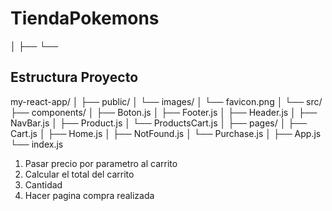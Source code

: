 # TiendaPokemons
│ ├── └── 
## Estructura Proyecto
my-react-app/
│
├── public/
│   └── images/
│       └── favicon.png
│
└── src/
    ├── components/
    │   ├── Boton.js
    │   ├── Footer.js
    │   ├── Header.js
    │   ├── NavBar.js
    │   ├── Product.js
    │   └── ProductsCart.js
    │ 
    ├── pages/
    │   ├── Cart.js
    │   ├── Home.js
    │   ├── NotFound.js
    │   └── Purchase.js
    │
    ├── App.js
    └── index.js

1) Pasar precio por parametro al carrito
2) Calcular el total del carrito
3) Cantidad
4) Hacer pagina compra realizada